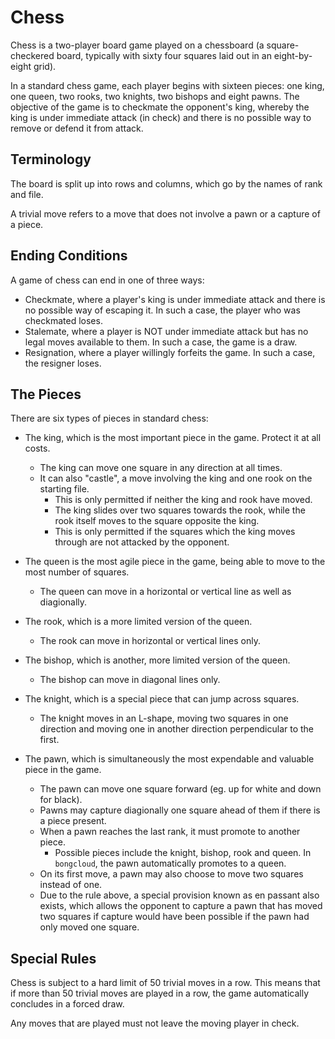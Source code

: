 # Chess

Chess is a two-player board game played on a chessboard (a square-checkered board, typically with sixty four squares laid out in an eight-by-eight grid).

In a standard chess game, each player begins with sixteen pieces: one king, one queen, two rooks, two knights, two bishops and eight pawns. The objective of the game is to checkmate the opponent's king, whereby the king is under immediate attack (in check) and there is no possible way to remove or defend it from attack.

## Terminology

The board is split up into rows and columns, which go by the names of rank and file.

A trivial move refers to a move that does not involve a pawn or a capture of a piece.

## Ending Conditions

A game of chess can end in one of three ways:
- Checkmate, where a player's king is under immediate attack and there is no possible way of escaping it. In such a case, the player who was checkmated loses.
- Stalemate, where a player is NOT under immediate attack but has no legal moves available to them. In such a case, the game is a draw.
- Resignation, where a player willingly forfeits the game. In such a case, the resigner loses.

## The Pieces

There are six types of pieces in standard chess:
- The king, which is the most important piece in the game. Protect it at all costs.
    - The king can move one square in any direction at all times.
    - It can also "castle", a move involving the king and one rook on the starting file.
        - This is only permitted if neither the king and rook have moved.
        - The king slides over two squares towards the rook, while the rook itself moves to the square opposite the king.
        - This is only permitted if the squares which the king moves through are not attacked by the opponent.

- The queen is the most agile piece in the game, being able to move to the most number of squares.
    - The queen can move in a horizontal or vertical line as well as diagionally.

- The rook, which is a more limited version of the queen.
    - The rook can move in horizontal or vertical lines only.

- The bishop, which is another, more limited version of the queen.
    - The bishop can move in diagonal lines only.

- The knight, which is a special piece that can jump across squares.
    - The knight moves in an L-shape, moving two squares in one direction and moving one in another direction perpendicular to the first.

- The pawn, which is simultaneously the most expendable and valuable piece in the game.
    - The pawn can move one square forward (eg. up for white and down for black).
    - Pawns may capture diagionally one square ahead of them if there is a piece present.
    - When a pawn reaches the last rank, it must promote to another piece.
        - Possible pieces include the knight, bishop, rook and queen. In `bongcloud`, the pawn automatically promotes to a queen.
    - On its first move, a pawn may also choose to move two squares instead of one.
    - Due to the rule above, a special provision known as en passant also exists, which allows the opponent to capture a pawn that has moved two squares if capture would have been possible if the pawn had only moved one square.

## Special Rules

Chess is subject to a hard limit of 50 trivial moves in a row. This means that if more than 50 trivial moves are played in a row, the game automatically concludes in a forced draw.

Any moves that are played must not leave the moving player in check.
